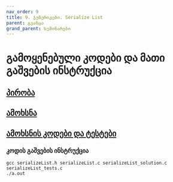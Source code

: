 ```yaml
---
nav_order: 9
title: 9. ჯენერიკები. Serialize List
parent: გვანცა
grand_parent: სემინარები
---
```


# გამოყენებული კოდები და მათი გაშვების ინსტრუქცია

## [პირობა](https://freeuni-paradigms.github.io/exercises/generics_serialize_list/problem.pdf)

## [ამოხსნა](https://freeuni-paradigms.github.io/exercises/generics_serialize_list/solution.pdf)

## [ამოხსნის კოდები და ტესტები](https://github.com/freeuni-paradigms/freeuni-paradigms.github.io/tree/master/content/seminars/Gvantsa/S9_generics_serialize_list)

### კოდის გაშვების ინსტრუქცია

```
gcc serializeList.h serializeList.c serializeList_solution.c serializeList_tests.c
./a.out
```